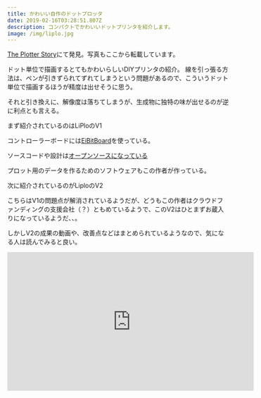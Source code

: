 ```yaml
---
title: かわいい自作のドットプロッタ
date: 2019-02-16T03:28:51.807Z
description: コンパクトでかわいいドットプリンタを紹介します。
image: /img/liplo.jpg
---
```

[The Plotter Story](https://www.benjaminpoilve.com/projects/plotter-story.html)にて発見。写真もここから転載しています。

ドット単位で描画するとてもかわいらしいDIYプリンタの紹介。
線を引っ張る方法は、ペンが引きずられてずれてしまうという問題があるので、こういうドット単位で描画するほうが精度は出せそうに思う。

それと引き換えに、解像度は落ちてしまうが、生成物に独特の味が出せるのが逆に利点とも言える。

まず紹介されているのはLiPloのV1

コントローラーボードには[EiBitBoard](http://www.schmalzhaus.com/EBB/)を使っている。

ソースコードや設計は[オープンソースになっている](https://github.com/BenjaminPoilve/Liplo)

プロット用のデータを作るためのソフトウェアもこの作者が作っている。

次に紹介されているのがLiploのV2

こちらはV1の問題点が解消されているようだが、どうもこの作者はクラウドファンディングの支援会社（？）ともめているようで、このV2はひとまずお蔵入りになっているようだ、、。

しかしV2の成果の動画や、改善点などはまとめられているようなので、気になる人は読んでみると良い。

<iframe width="560" height="315" src="https://www.youtube.com/embed/27pN25DA5TU" frameborder="0" allow="accelerometer; autoplay; encrypted-media; gyroscope; picture-in-picture" allowfullscreen></iframe>
